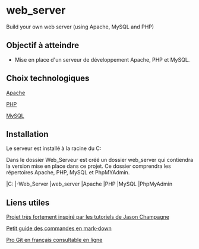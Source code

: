 # web_server
Build your own web server (using Apache, MySQL and PHP)

## Objectif à atteindre
* Mise en place d'un serveur de développement Apache, PHP et MySQL.

## Choix technologiques
[Apache](https://httpd.apache.org/)

[PHP](https://www.php.net/)

[MySQL](https://www.mysql.com/)


## Installation
Le serveur est installé à la racine du C:

Dans le dossier Web_Serveur est créé un dossier web_server qui contiendra la version mise en place dans ce projet.
Ce dossier comprendra les répertoires Apache, PHP, MySQL et PhpMYAdmin.

|C:
|-Web_Server
	|web_server
		|Apache
		|PHP
		|MySQL
		|PhpMyAdmin


## Liens utiles
[Projet très fortement inspiré par les tutoriels de Jason Champagne](https://jasonchampagne.fr/)

[Petit guide des commandes en mark-down](https://support.zendesk.com/hc/fr/articles/203691016-Formatage-de-texte-avec-Markdown)

[Pro Git en français consultable en ligne](https://git-scm.com/book/fr/v2)

